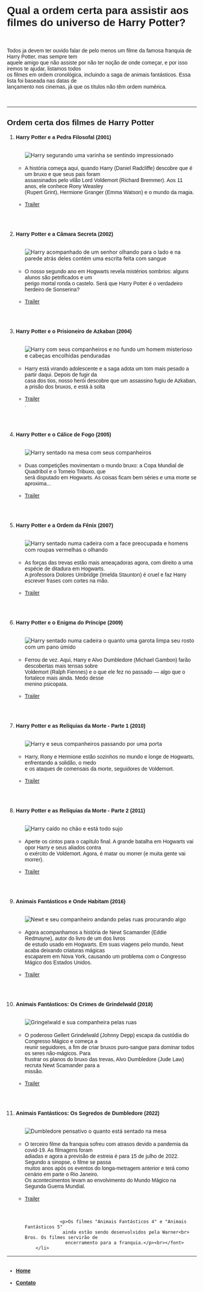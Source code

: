<!DOCTYPE html>
<html lang="pt-br">
<head>
    <meta charset="UTF-8">
    <meta name="viewport" content="width=device-width, initial-scale=1.0">
    <title>Harry Potter: Veja a Ordem Certa Para Assistir aos Filmes.</title>
</head>
<body>

<h1><font face = "arial">Qual a ordem certa para assistir aos filmes do universo de Harry Potter?</font></h1></p>

<br>
<p><font face = "arial"> Todos ja devem ter ouvido falar de pelo menos um filme da famosa franquia de Harry Potter, 
    mas sempre tem <br>aquele amigo que não assiste por não ter noção de onde começar, e por isso 
    iremos te ajudar, listamos todos <br>os filmes em ordem cronológica, incluindo a saga de animais fantásticos.
Essa lista foi baseada nas datas de<br> lançamento nos cinemas, já que os títulos não têm ordem numérica.</font></p>
<br><hr>

<h2><font face = "arial">Ordem certa dos filmes de Harry Potter</font></h2>

<ol>
    <li><b><font face = "arial">Harry Potter e a Pedra Filosofal (2001)</font></b></li><br>
    <ul>
        <img src="C:\Users\Gen\Documents\FundamentosWeb\AtividadePrática\Nova pasta\harry-potter-e-a-pedra-filosofal.jpg" 
        alt="Harry segurando uma varinha se sentindo impressionado">
        <br>
        <br>
        <li><font face = "arial">A história começa aqui, quando Harry (Daniel Radcliffe) descobre que é um bruxo e que seus
             pais foram <br>assassinados pelo vilão Lord Voldemort (Richard Bremmer). Aos 11 anos, ele
              conhece Rony Weasley<br> (Rupert Grint), Hermione Granger (Emma Watson) e o mundo da magia.
        </li>
        <br>
        <li>
            <a href="https://www.youtube.com/watch?v=O7JVilOQdZ4" target="https://www.youtube.com/watch?v=O7JVilOQdZ4"> Trailer</a> 
        </li></font>
   </ul>     

   <br><br>
   <li><b><font face = "arial">Harry Potter e a Câmara Secreta (2002)</font></b></li><br>
    <ul>
        <img src="C:\Users\Gen\Documents\FundamentosWeb\AtividadePrática\Nova pasta\cena-de-harry-potter-e-a-camara-secreta.jpg"
        alt="Harry acompanhado de um senhor olhando para o lado e na parede atrás deles contém uma escrita feita com sangue">
        <br>
        <br>
        <li><font face = "arial">O nosso segundo ano em Hogwarts revela mistérios sombrios: alguns alunos são petrificados
             e um <br>perigo mortal ronda o castelo. Será que Harry Potter é o verdadeiro herdeiro de Sonserina?
        </li>
        <br>
        <li>
            <a href="https://www.youtube.com/watch?v=o8uuU6JNxsg" target="https://www.youtube.com/watch?v=o8uuU6JNxsg"> Trailer</a> 
        </li></font>
   </ul>

   <br><br>
   <li><b><font face = "arial">Harry Potter e o Prisioneiro de Azkaban (2004)</font></b></li><br>
    <ul>
        <img src="C:\Users\Gen\Documents\FundamentosWeb\AtividadePrática\Nova pasta\harry-potter-e-o-prisioneiro-de-azkaban.jpg"
        alt="Harry com seus companheiros e no fundo um homem misterioso e cabeças encolhidas penduradas">
        <br>
        <br>
        <li><font face = "arial">Harry está virando adolescente e a saga adota um tom mais pesado
             a partir daqui. Depois de fugir da <br>casa dos tios, nosso herói descobre que um assassino
              fugiu de Azkaban, a prisão dos bruxos, e está à solta
        </li>
        <br>
        <li>
            <a href="https://www.youtube.com/watch?v=V_JtCbmkPA0" target="https://www.youtube.com/watch?v=V_JtCbmkPA0"> Trailer</a> 
        </li>.</font>
   </ul>

   <br><br>
   <li><b><font face = "arial">Harry Potter e o Cálice de Fogo (2005)</font></b></li><br>
    <ul>
        <img src="C:\Users\Gen\Documents\FundamentosWeb\AtividadePrática\Nova pasta\Harry-Potter-e-o-Calice-de-Fogo.jpg"
        alt="Harry sentado na mesa com seus companheiros">
        <br>
        <br>
        <li><font face = "arial">Duas competições movimentam o mundo bruxo: a Copa Mundial de
             Quadribol e o Torneio Tribuxo, que<br> será disputado em Hogwarts. As coisas ficam bem
              séries e uma morte se aproxima...
        </li>
        <br>
        <li>
            <a href="https://www.youtube.com/watch?v=RsrRCSbYfcc" target="https://www.youtube.com/watch?v=RsrRCSbYfcc"> Trailer</a> 
        </li></font>
   </ul>

   <br><br>
   <li><b><font face = "arial">Harry Potter e a Ordem da Fênix (2007)</font></b></li><br>
    <ul>
        <img src="C:\Users\Gen\Documents\FundamentosWeb\AtividadePrática\Nova pasta\Harry-Potter-e-a-Ordem-da-Fenix.jpg"
        alt="Harry sentado numa cadeira com a face preocupada e homens com roupas vermelhas o olhando">
        <br>
        <br>
        <li><font face = "arial">As forças das trevas estão mais ameaçadoras agora, com direito
             a uma espécie de ditadura em Hogwarts.<br> A professora Dolores Umbridge (Imelda Staunton)
              é cruel e faz Harry escrever frases com cortes na mão.
        </li>
        <br>
        <li>
            <a href="https://www.youtube.com/watch?v=aBGt0GNWk_I" target="https://www.youtube.com/watch?v=aBGt0GNWk_I"> Trailer</a> 
        </li></font>
   </ul>

   <br><br>
   <li><b><font face = "arial">Harry Potter e o Enigma do Príncipe (2009)</font></b></li><br>
    <ul>
        <img src="C:\Users\Gen\Documents\FundamentosWeb\AtividadePrática\Nova pasta\harry-potter-e-o-enigma-do-principe.jpg"
        alt="Harry sentado numa cadeira o quanto uma garota limpa seu rosto com um pano úmido">
        <br>
        <br>
        <li><font face = "arial">Ferrou de vez. Aqui, Harry e Alvo Dumbledore (Michael Gambon)
             farão descobertas mais tensas sobre <br>Voldemort (Ralph Fiennes) e o que ele fez no passado
              — algo que o fortalece mais ainda. Medo desse<br> menino psicopata.
        </li>
        <br>
        <li>
            <a href="https://www.youtube.com/watch?v=9cnsNS7Iorc" target="https://www.youtube.com/watch?v=9cnsNS7Iorc"> Trailer</a> 
        </li></font>
   </ul>

   <br><br>
   <li><b><font face = "arial">Harry Potter e as Relíquias da Morte - Parte 1 (2010)</font></b></li><br>
    <ul>
        <img src="C:\Users\Gen\Documents\FundamentosWeb\AtividadePrática\Nova pasta\harry-potter-e-as-reliquias-da-morte-parte1.jpg"
        alt="Harry e seus companheiros passando por uma porta">
        <br>
        <br>
        <li><font face = "arial">Harry, Rony e Hermione estão sozinhos no mundo e longe de Hogwarts,
             enfrentando a solidão, o medo<br> e os ataques de comensais da morte, seguidores de Voldemort.
        </li>
        <br>
        <li>
            <a href="https://www.youtube.com/watch?v=kmXjPbN-rYU" target="https://www.youtube.com/watch?v=kmXjPbN-rYU"> Trailer</a> 
        </li></font>
   </ul>

   <br><br>
   <li><b><font face = "arial">Harry Potter e as Relíquias da Morte - Parte 2 (2011)</font></b></li><br>
    <ul>
        <img src="C:\Users\Gen\Documents\FundamentosWeb\AtividadePrática\Nova pasta\harry-potter-e-as-reliquias-da-morte-parte2.jpg"
        alt="Harry caído no chão e está todo sujo">
        <br>
        <br>
        <li><font face = "arial">Aperte os cintos para o capítulo final. A grande batalha em Hogwarts
             vai opor Harry e seus aliados contra<br> o exército de Voldemort. Agora, é matar ou morrer
              (e muita gente vai morrer).
        </li>
        <br>
        <li>
            <a href="https://www.youtube.com/watch?v=E79fa8bLfPA" target="https://www.youtube.com/watch?v=E79fa8bLfPA"> Trailer</a> 
        </li></font>
   </ul>

   <br><br>
   <li><b><font face = "arial">Animais Fantásticos e Onde Habitam (2016)</font></b></li><br>
    <ul>
        <img src="C:\Users\Gen\Documents\FundamentosWeb\AtividadePrática\Nova pasta\animais-fantasticos-e-onde-habitam.jpg"
        alt="Newt e seu companheiro andando pelas ruas procurando algo">
        <br>
        <br>
        <li><font face = "arial">Agora acompanhamos a história de Newt Scamander (Eddie Redmayne),
             autor do livro de um dos livros<br> de estudo usado em Hogwarts. Em suas viagens pelo mundo,
              Newt acaba deixando criaturas mágicas<br> escaparem em Nova York, causando um problema com
               o Congresso Mágico dos Estados Unidos.
        </li>
        <br>
        <li>
            <a href="https://www.youtube.com/watch?v=TiaxfJ7QrIo" target="https://www.youtube.com/watch?v=TiaxfJ7QrIo"> Trailer</a> 
        </li></font>
   </ul>

   <br><br>
   <li><b><font face = "arial">Animais Fantásticos: Os Crimes de Grindelwald (2018)</font></b></li><br>
    <ul>
        <img src="C:\Users\Gen\Documents\FundamentosWeb\AtividadePrática\Nova pasta\animais-fantasticos-os-crimes-de-grindelwald.jpg"
        alt="Gringelwald e sua companheira pelas ruas">
        <br>
        <br>
        <li><font face = "arial">O poderoso Gellert Grindelwald (Johnny Depp) escapa da custódia
             do Congresso Mágico e começa a<br> reunir seguidores, a fim de criar bruxos puro-sangue
              para dominar todos os seres não-mágicos. Para<br> frustrar os planos do bruxo das trevas,
               Alvo Dumbledore (Jude Law) recruta Newt Scamander para a <br>missão.
        </li>
        <br>
        <li>
            <a href="https://www.youtube.com/watch?v=hBRPexjD8sE" target="https://www.youtube.com/watch?v=hBRPexjD8sE"> Trailer</a> 
        </li></font>
   </ul>

   <br><br>
   <li><b><font face = "arial">Animais Fantásticos: Os Segredos de Dumbledore (2022)</font></b></li><br>
    <ul>
        <img src="C:\Users\Gen\Documents\FundamentosWeb\AtividadePrática\Nova pasta\jude-law-e-o-jovem-dumbledore-em-animais-fantasticos-os-crimes-de-grindelwald.jpg"
        alt="Dumbledore pensativo o quanto está sentado na mesa">
        <br>
        <br>
        <li><font face = "arial">O terceiro filme da franquia sofreu com atrasos devido
             a pandemia da covid-19. As filmagens foram <br>adiadas e agora a previsão de estreia
              é para 15 de julho de 2022. Segundo a sinopse, o filme se passa<br> muitos anos após
               os eventos do longa-metragem anterior e terá como cenário em parte o Rio 
                Janeiro.<br> Os acontecimentos levam ao envolvimento do Mundo Mágico na Segunda
                 Guerra Mundial.
                 <br><br>
        <li>
            <a href="https://www.youtube.com/watch?v=hLoc55VAByk" target="https://www.youtube.com/watch?v=hLoc55VAByk"> Trailer</a> 
        </li>
        <br><br>

                 <p>Os filmes "Animais Fantásticos 4" e "Animais Fantásticos 5"
                  ainda estão sendo desenvolvidos pela Warner<br> Bros. Os filmes servirão de
                   encerramento para a franquia.</p><br></font>
        </li>
   </ul>

</ol>

<hr>

<ul><br>
    <li><b><font face = "arial">
        <a href="Maratona.html" target="Maratona.html"> Home</a>  <!--target vai pra uma pagina diferente, no caso deveria mandar pro inicio da pagina, já que é "home"></!-->
    </li>
    <br>
    <li>
        <a href="Contato.html" > Contato</a> 
    </li>
</font>
</ul>


</body>
</html>
